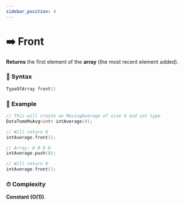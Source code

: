 ```yaml
---
sidebar_position: 4
---
```


# ➡️ Front

**Returns** the first element of the **array** (the most recent element added).

### 📝 Syntax

```cpp
TypeOfArray front()
```

### 🔮 Example

```cpp
// This will create an MovingAverage of size 4 and int type
DataTomeMvAvg<int> intAverage(4);

// Will return 0
intAverage.front();

// Array: 8 0 0 0
intAverage.push(8);

// Will return 8
intAverage.front();
```

### ⏱ Complexity

**Constant (O(1))**.

